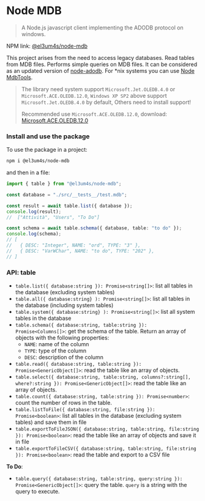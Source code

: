 # Node MDB

> A Node.js javascript client implementing the ADODB protocol on windows.

NPM link: [@el3um4s/node-mdb](https://www.npmjs.com/package/@el3um4s/node-mdb)

This project arises from the need to access legacy databases. Read tables from MDB files. Performs simple queries on MDB files. It can be considered as an updated version of [node-adodb](https://www.npmjs.com/package/@el3um4s/node-adodb). For \*nix systems you can use [Node MdbTools](https://www.npmjs.com/package/@el3um4s/mdbtools).

> The library need system support `Microsoft.Jet.OLEDB.4.0` or `Microsoft.ACE.OLEDB.12.0`, `Windows XP SP2` above support `Microsoft.Jet.OLEDB.4.0` by default, Others need to install support!
>
> Recommended use `Microsoft.ACE.OLEDB.12.0`, download: [Microsoft.ACE.OLEDB.12.0](https://www.microsoft.com/en-us/download/details.aspx?id=13255)

### Install and use the package

To use the package in a project:

```bash
npm i @el3um4s/node-mdb
```

and then in a file:

```ts
import { table } from "@el3um4s/node-mdb";

const database = "./src/__tests__/test.mdb";

const result = await table.list({ database });
console.log(result);
//  ["Attività", "Users", "To Do"]

const schema = await table.schema({ database, table: "to do" });
console.log(schema);
// [
//   { DESC: "Integer", NAME: "ord", TYPE: "3" },
//   { DESC: "VarWChar", NAME: "to do", TYPE: "202" },
// ]
```

### API: table

- `table.list({ database:string }): Promise<string[]>`: list all tables in the database (excluding system tables)
- `table.all({ database:string} ): Promise<string[]>`: list all tables in the database (including system tables)
- `table.system({ database:string} ): Promise<string[]>`: list all system tables in the database
- `table.schema({ database:string, table:string }): Promise<Columns[]>`: get the schema of the table. Return an array of objects with the following properties:
  - `NAME`: name of the column
  - `TYPE`: type of the column
  - `DESC`: description of the column
- `table.read({ database:string, table:string }): Promise<GenericObject[]>`: read the table like an array of objects.
- `table.select({ database:string, table:string, columns?:string[], where?:string }): Promise<GenericObject[]>`: read the table like an array of objects.
- `table.count({ database:string, table:string }): Promise<number>`: count the number of rows in the table.
- `table.listToFile({ database:string, file:string }): Promise<boolean>`: list all tables in the database (excluding system tables) and save them in file
- `table.exportToFileJSON({ database:string, table:string, file:string }): Promise<boolean>`: read the table like an array of objects and save it in file
- `table.exportToFileCSV({ database:string, table:string, file:string }): Promise<boolean>`: read the table and export to a CSV file

**To Do**:

- `table.query({ database:string, table:string, query:string }): Promise<GenericObject[]>`: query the table. `query` is a string with the query to execute.
